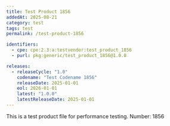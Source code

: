 ```yaml
---
title: Test Product 1856
addedAt: 2025-08-21
category: test
tags: test
permalink: /test-product-1856

identifiers:
  - cpe: cpe:2.3:a:testvendor:test_product_1856
  - purl: pkg:generic/test_product_1856@1.0.0

releases:
  - releaseCycle: "1.0"
    codename: "Test Codename 1856"
    releaseDate: 2025-01-01
    eol: 2026-01-01
    latest: "1.0.0"
    latestReleaseDate: 2025-01-01
---
```


This is a test product file for performance testing. Number: 1856

